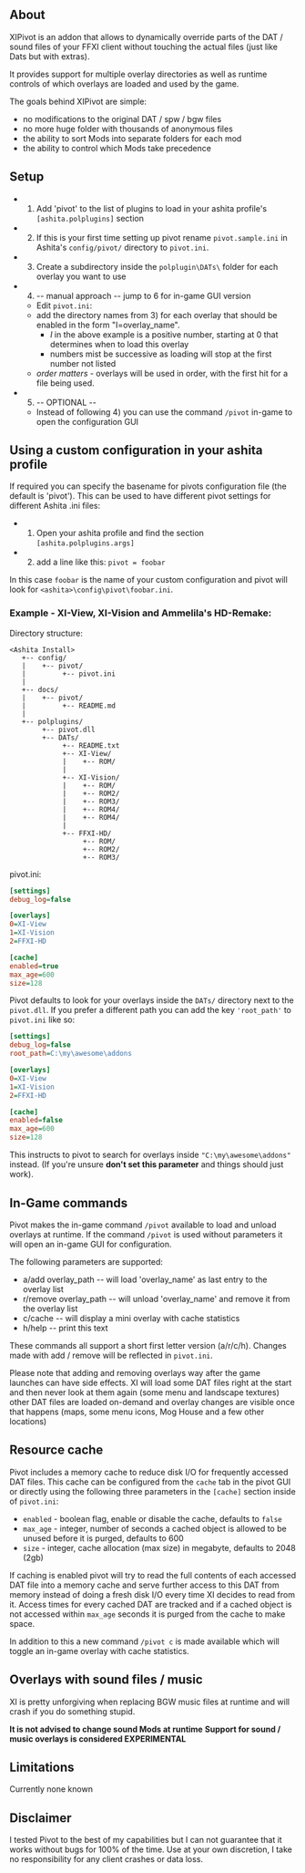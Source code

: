 ## About

XIPivot is an addon that allows to dynamically override parts of the DAT / sound files
of your FFXI client without touching the actual files (just like Dats but with extras).

It provides support for multiple overlay directories as well as runtime controls
of which overlays are loaded and used by the game.

The goals behind XIPivot are simple:

- no modifications to the original DAT / spw / bgw files
- no more huge folder with thousands of anonymous files
- the ability to sort Mods into separate folders for each mod
- the ability to control which Mods take precedence

## Setup

- 1) Add 'pivot' to the list of plugins to load in your ashita profile's `[ashita.polplugins]` section
- 2) If this is your first time setting up pivot rename `pivot.sample.ini` in Ashita's `config/pivot/` directory to `pivot.ini`.
- 3) Create a subdirectory inside the `polplugin\DATs\` folder for each overlay you want to use
- 4) -- manual approach -- jump to 6 for in-game GUI version
   - Edit `pivot.ini`:
   - add the directory names from 3) for each overlay that should be enabled in the form "I=overlay_name".
     - _I_ in the above example is a positive number, starting at 0 that determines when to load this overlay
     - numbers mist be successive as loading will stop at the first number not listed
   - *order matters* - overlays will be used in order, with the first hit for a file being used.
- 5) -- OPTIONAL --
   - Instead of following 4) you can use the command `/pivot` in-game to open the configuration GUI

## Using a custom configuration in your ashita profile

If required you can specify the basename for pivots configuration file (the default is 'pivot').
This can be used to have different pivot settings for different Ashita .ini files:

- 1) Open your ashita profile and find the section `[ashita.polplugins.args]`
- 2) add a line like this: `pivot = foobar`

In this case `foobar` is the name of your custom configuration and pivot will look for `<ashita>\config\pivot\foobar.ini`.


### Example - XI-View, XI-Vision and Ammelila's HD-Remake:

Directory structure:

```
<Ashita Install>
   +-- config/
   |    +-- pivot/
   |         +-- pivot.ini
   |
   +-- docs/
   |    +-- pivot/
   |         +-- README.md
   |
   +-- polplugins/
        +-- pivot.dll
        +-- DATs/
             +-- README.txt
             +-- XI-View/
             |    +-- ROM/
             |
             +-- XI-Vision/
             |    +-- ROM/
             |    +-- ROM2/
             |    +-- ROM3/
             |    +-- ROM4/
             |    +-- ROM4/
             |
             +-- FFXI-HD/
                  +-- ROM/
                  +-- ROM2/
                  +-- ROM3/
```

pivot.ini:

```ini
[settings]
debug_log=false

[overlays]
0=XI-View
1=XI-Vision
2=FFXI-HD

[cache]
enabled=true
max_age=600
size=128
```

Pivot defaults to look for your overlays inside the `DATs/` directory next to the `pivot.dll`.
If you prefer a different path you can add the key `'root_path'` to `pivot.ini` like so:

```ini
[settings]
debug_log=false
root_path=C:\my\awesome\addons

[overlays]
0=XI-View
1=XI-Vision
2=FFXI-HD

[cache]
enabled=false
max_age=600
size=128
```

This instructs to pivot to search for overlays inside `"C:\my\awesome\addons"` instead.
(If you're unsure **don't set this parameter** and things should just work).

## In-Game commands

Pivot makes the in-game command `/pivot` available to load and unload overlays at runtime.
If the command `/pivot` is used without parameters it will open an in-game GUI for configuration.

The following parameters are supported:

- a/add overlay_path     -- will load 'overlay_name' as last entry to the overlay list
- r/remove overlay_path  -- will unload 'overlay_name' and remove it from the overlay list
- c/cache                -- will display a mini overlay with cache statistics
- h/help                 -- print this text

These commands all support a short first letter version (a/r/c/h).
Changes made with add / remove will be reflected in `pivot.ini`.


Please note that adding and removing overlays way after the game launches can have side effects.
XI will load some DAT files right at the start and then never look at them again (some menu and landscape textures)
other DAT files are loaded on-demand and overlay changes are visible once that happens (maps, some menu icons, Mog House and a few other locations)

## Resource cache

Pivot includes a memory cache to reduce disk I/O for frequently accessed DAT files.
This cache can be configured from the `cache` tab in the pivot GUI or directly using the following three parameters in the `[cache]` section inside of `pivot.ini`:

- `enabled` - boolean flag, enable or disable the cache, defaults to `false`
- `max_age` - integer, number of seconds a cached object is allowed to be unused before it is purged, defaults to 600
- `size`    - integer, cache allocation (max size) in megabyte, defaults to 2048 (2gb)

If caching is enabled pivot will try to read the full contents of each accessed DAT file into a memory cache and serve further access to this DAT from memory instead of doing a fresh disk I/O every time XI decides to read from it.
Access times for every cached DAT are tracked and if a cached object is not accessed within `max_age` seconds it is purged from the cache to make space.

In addition to this a new command `/pivot c` is made available which will toggle an in-game overlay with cache statistics.

## Overlays with sound files / music

XI is pretty unforgiving when replacing BGW music files at runtime and will crash if you do something stupid.

**It is not advised to change sound Mods at runtime**
**Support for sound / music overlays is considered EXPERIMENTAL**

## Limitations

Currently none known

## Disclaimer

I tested Pivot to the best of my capabilities but I can not guarantee that it works without bugs for 100% of the time.
Use at your own discretion, I take no responsibility for any client crashes or data loss.

